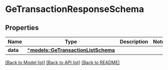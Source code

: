 # GeTransactionResponseSchema

## Properties
Name | Type | Description | Notes
------------ | ------------- | ------------- | -------------
**data** | [***models::GeTransactionListSchema**](GETransactionListSchema.md) |  | 

[[Back to Model list]](../README.md#documentation-for-models) [[Back to API list]](../README.md#documentation-for-api-endpoints) [[Back to README]](../README.md)


